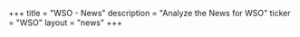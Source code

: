 +++
title = "WSO - News"
description = "Analyze the News for WSO"
ticker = "WSO"
layout = "news"
+++

